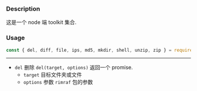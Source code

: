 ### Description

这是一个 node 端 toolkit 集合.

### Usage

```js
const { del, diff, file, ips, md5, mkdir, shell, unzip, zip } = require('@tangyansoft/toolkit-node');
```

---

- `del` 删除 `del(target, options)` 返回一个 promise.
  - `target` 目标文件夹或文件
  - `options` 参数 `rimraf` 包的参数
